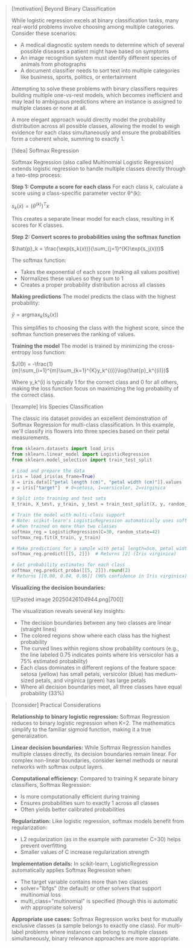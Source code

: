 > [!motivation] Beyond Binary Classification
> 
> While logistic regression excels at binary classification tasks, many real-world problems involve choosing among multiple categories. Consider these scenarios:
> 
> - A medical diagnostic system needs to determine which of several possible diseases a patient might have based on symptoms
> - An image recognition system must identify different species of animals from photographs
> - A document classifier needs to sort text into multiple categories like business, sports, politics, or entertainment
> 
> Attempting to solve these problems with binary classifiers requires building multiple one-vs-rest models, which becomes inefficient and may lead to ambiguous predictions where an instance is assigned to multiple classes or none at all.
> 
> A more elegant approach would directly model the probability distribution across all possible classes, allowing the model to weigh evidence for each class simultaneously and ensure the probabilities form a coherent whole, summing to exactly 1.

> [!idea] Softmax Regression
> 
> Softmax Regression (also called Multinomial Logistic Regression) extends logistic regression to handle multiple classes directly through a two-step process:
> 
> **Step 1: Compute a score for each class** For each class k, calculate a score using a class-specific parameter vector θ^(k):
> 
> $s_k(x) = (θ^{(k)})^T x$
> 
> This creates a separate linear model for each class, resulting in K scores for K classes.
> 
> **Step 2: Convert scores to probabilities using the softmax function**
> 
> $\hat{p}_k = \frac{\exp(s_k(x))}{\sum_{j=1}^{K}\exp(s_j(x))}$
> 
> The softmax function:
> 
> - Takes the exponential of each score (making all values positive)
> - Normalizes these values so they sum to 1
> - Creates a proper probability distribution across all classes
> 
> **Making predictions** The model predicts the class with the highest probability:
> 
> $\hat{y} = \text{argmax}_k(s_k(x))$
> 
> This simplifies to choosing the class with the highest score, since the softmax function preserves the ranking of values.
> 
> **Training the model** The model is trained by minimizing the cross-entropy loss function:
> 
> $J(Θ) = -\frac{1}{m}\sum_{i=1}^{m}\sum_{k=1}^{K}y_k^{(i)}\log(\hat{p}_k^{(i)})$
> 
> Where y_k^(i) is typically 1 for the correct class and 0 for all others, making the loss function focus on maximizing the log probability of the correct class.

> [!example] Iris Species Classification
> 
> The classic iris dataset provides an excellent demonstration of Softmax Regression for multi-class classification. In this example, we'll classify iris flowers into three species based on their petal measurements.
> 
> ```python
> from sklearn.datasets import load_iris
> from sklearn.linear_model import LogisticRegression
> from sklearn.model_selection import train_test_split
> 
> # Load and prepare the data
> iris = load_iris(as_frame=True)
> X = iris.data[["petal length (cm)", "petal width (cm)"]].values
> y = iris["target"]  # 0=setosa, 1=versicolor, 2=virginica
> 
> # Split into training and test sets
> X_train, X_test, y_train, y_test = train_test_split(X, y, random_state=42)
> 
> # Train the model with multi-class support
> # Note: scikit-learn's LogisticRegression automatically uses softmax 
> # when trained on more than two classes
> softmax_reg = LogisticRegression(C=30, random_state=42)
> softmax_reg.fit(X_train, y_train)
> 
> # Make predictions for a sample with petal length=5cm, petal width=2cm
> softmax_reg.predict([[5, 2]])  # Returns [2] (Iris virginica)
> 
> # Get probability estimates for each class
> softmax_reg.predict_proba([[5, 2]]).round(2)  
> # Returns [[0.00, 0.04, 0.96]] (96% confidence in Iris virginica)
> ```
> 
> **Visualizing the decision boundaries:**
> 
> ![[Pasted image 20250426104944.png|700]]
> 
> The visualization reveals several key insights:
> 
> - The decision boundaries between any two classes are linear (straight lines)
> - The colored regions show where each class has the highest probability
> - The curved lines within regions show probability contours (e.g., the line labeled 0.75 indicates points where Iris versicolor has a 75% estimated probability)
> - Each class dominates in different regions of the feature space: setosa (yellow) has small petals, versicolor (blue) has medium-sized petals, and virginica (green) has large petals
> - Where all decision boundaries meet, all three classes have equal probability (33%)

> [!consider] Practical Considerations
> 
> **Relationship to binary logistic regression:** Softmax Regression reduces to binary logistic regression when K=2. The mathematics simplify to the familiar sigmoid function, making it a true generalization.
> 
> **Linear decision boundaries:** While Softmax Regression handles multiple classes directly, its decision boundaries remain linear. For complex non-linear boundaries, consider kernel methods or neural networks with softmax output layers.
> 
> **Computational efficiency:** Compared to training K separate binary classifiers, Softmax Regression:
> 
> - Is more computationally efficient during training
> - Ensures probabilities sum to exactly 1 across all classes
> - Often yields better calibrated probabilities
> 
> **Regularization:** Like logistic regression, softmax models benefit from regularization:
> 
> - L2 regularization (as in the example with parameter C=30) helps prevent overfitting
> - Smaller values of C increase regularization strength
> 
> **Implementation details:** In scikit-learn, LogisticRegression automatically applies Softmax Regression when:
> 
> - The target variable contains more than two classes
> - solver="lbfgs" (the default) or other solvers that support multinomial loss
> - multi_class="multinomial" is specified (though this is automatic with appropriate solvers)
> 
> **Appropriate use cases:** Softmax Regression works best for mutually exclusive classes (a sample belongs to exactly one class). For multi-label problems where instances can belong to multiple classes simultaneously, binary relevance approaches are more appropriate.